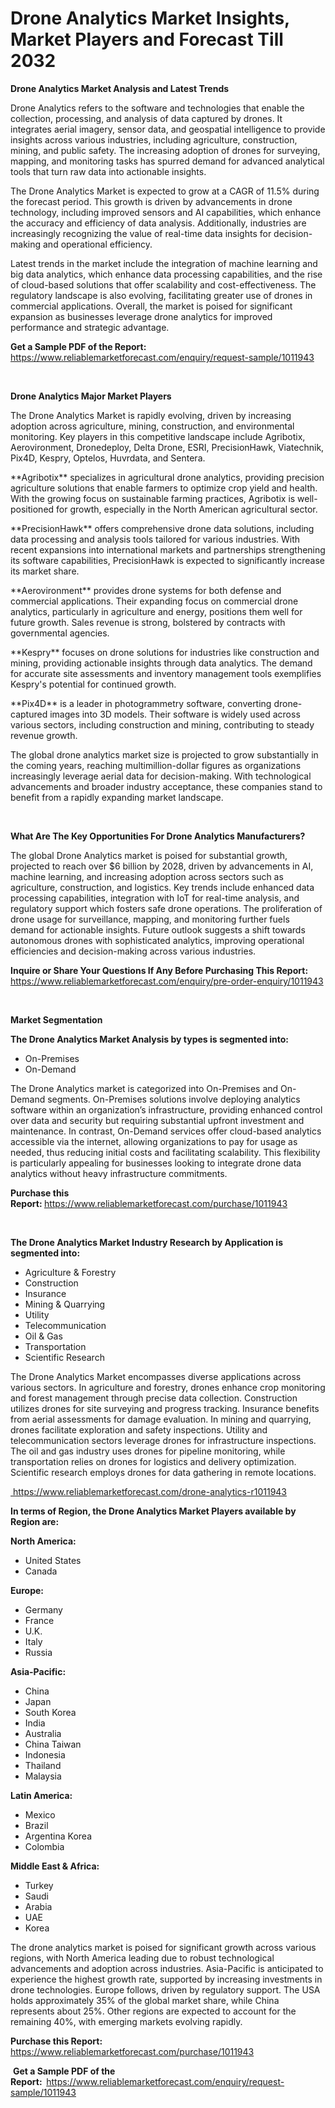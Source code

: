 <p><h1>Drone Analytics Market Insights, Market Players and Forecast Till 2032</h1></p><p><strong>Drone Analytics Market Analysis and Latest Trends</strong></p>
<p><p>Drone Analytics refers to the software and technologies that enable the collection, processing, and analysis of data captured by drones. It integrates aerial imagery, sensor data, and geospatial intelligence to provide insights across various industries, including agriculture, construction, mining, and public safety. The increasing adoption of drones for surveying, mapping, and monitoring tasks has spurred demand for advanced analytical tools that turn raw data into actionable insights.</p><p>The Drone Analytics Market is expected to grow at a CAGR of 11.5% during the forecast period. This growth is driven by advancements in drone technology, including improved sensors and AI capabilities, which enhance the accuracy and efficiency of data analysis. Additionally, industries are increasingly recognizing the value of real-time data insights for decision-making and operational efficiency. </p><p>Latest trends in the market include the integration of machine learning and big data analytics, which enhance data processing capabilities, and the rise of cloud-based solutions that offer scalability and cost-effectiveness. The regulatory landscape is also evolving, facilitating greater use of drones in commercial applications. Overall, the market is poised for significant expansion as businesses leverage drone analytics for improved performance and strategic advantage.</p></p>
<p><strong>Get a Sample PDF of the Report:&nbsp;</strong> <a href="https://www.reliablemarketforecast.com/enquiry/request-sample/1011943?utm_campaign=3118&utm_medium=2&utm_source=Github&utm_content=ia&utm_term=17042025&utm_id=drone-analytics">https://www.reliablemarketforecast.com/enquiry/request-sample/1011943</a></p>
<p>&nbsp;</p>
<p><strong>Drone Analytics Major Market Players</strong></p>
<p><p>The Drone Analytics Market is rapidly evolving, driven by increasing adoption across agriculture, mining, construction, and environmental monitoring. Key players in this competitive landscape include Agribotix, Aerovironment, Dronedeploy, Delta Drone, ESRI, PrecisionHawk, Viatechnik, Pix4D, Kespry, Optelos, Huvrdata, and Sentera.</p><p>**Agribotix** specializes in agricultural drone analytics, providing precision agriculture solutions that enable farmers to optimize crop yield and health. With the growing focus on sustainable farming practices, Agribotix is well-positioned for growth, especially in the North American agricultural sector.</p><p>**PrecisionHawk** offers comprehensive drone data solutions, including data processing and analysis tools tailored for various industries. With recent expansions into international markets and partnerships strengthening its software capabilities, PrecisionHawk is expected to significantly increase its market share.</p><p>**Aerovironment** provides drone systems for both defense and commercial applications. Their expanding focus on commercial drone analytics, particularly in agriculture and energy, positions them well for future growth. Sales revenue is strong, bolstered by contracts with governmental agencies.</p><p>**Kespry** focuses on drone solutions for industries like construction and mining, providing actionable insights through data analytics. The demand for accurate site assessments and inventory management tools exemplifies Kespry's potential for continued growth.</p><p>**Pix4D** is a leader in photogrammetry software, converting drone-captured images into 3D models. Their software is widely used across various sectors, including construction and mining, contributing to steady revenue growth.</p><p>The global drone analytics market size is projected to grow substantially in the coming years, reaching multimillion-dollar figures as organizations increasingly leverage aerial data for decision-making. With technological advancements and broader industry acceptance, these companies stand to benefit from a rapidly expanding market landscape.</p></p>
<p>&nbsp;</p>
<p><strong>What Are The Key Opportunities For Drone Analytics Manufacturers?</strong></p>
<p><p>The global Drone Analytics market is poised for substantial growth, projected to reach over $6 billion by 2028, driven by advancements in AI, machine learning, and increasing adoption across sectors such as agriculture, construction, and logistics. Key trends include enhanced data processing capabilities, integration with IoT for real-time analysis, and regulatory support which fosters safe drone operations. The proliferation of drone usage for surveillance, mapping, and monitoring further fuels demand for actionable insights. Future outlook suggests a shift towards autonomous drones with sophisticated analytics, improving operational efficiencies and decision-making across various industries.</p></p>
<p><strong>Inquire or Share Your Questions If Any Before Purchasing This Report:</strong> <a href="https://www.reliablemarketforecast.com/enquiry/pre-order-enquiry/1011943?utm_campaign=3118&utm_medium=2&utm_source=Github&utm_content=ia&utm_term=17042025&utm_id=drone-analytics">https://www.reliablemarketforecast.com/enquiry/pre-order-enquiry/1011943</a></p>
<p>&nbsp;</p>
<p><strong>Market Segmentation</strong></p>
<p><strong>The Drone Analytics Market Analysis by types is segmented into:</strong></p>
<p><ul><li>On-Premises</li><li>On-Demand</li></ul></p>
<p><p>The Drone Analytics market is categorized into On-Premises and On-Demand segments. On-Premises solutions involve deploying analytics software within an organization’s infrastructure, providing enhanced control over data and security but requiring substantial upfront investment and maintenance. In contrast, On-Demand services offer cloud-based analytics accessible via the internet, allowing organizations to pay for usage as needed, thus reducing initial costs and facilitating scalability. This flexibility is particularly appealing for businesses looking to integrate drone data analytics without heavy infrastructure commitments.</p></p>
<p><strong>Purchase this Report:&nbsp;</strong><a href="https://www.reliablemarketforecast.com/purchase/1011943?utm_campaign=3118&utm_medium=2&utm_source=Github&utm_content=ia&utm_term=17042025&utm_id=drone-analytics">https://www.reliablemarketforecast.com/purchase/1011943</a></p>
<p>&nbsp;</p>
<p><strong>The Drone Analytics Market Industry Research by Application is segmented into:</strong></p>
<p><ul><li>Agriculture & Forestry</li><li>Construction</li><li>Insurance</li><li>Mining & Quarrying</li><li>Utility</li><li>Telecommunication</li><li>Oil & Gas</li><li>Transportation</li><li>Scientific Research</li></ul></p>
<p><p>The Drone Analytics Market encompasses diverse applications across various sectors. In agriculture and forestry, drones enhance crop monitoring and forest management through precise data collection. Construction utilizes drones for site surveying and progress tracking. Insurance benefits from aerial assessments for damage evaluation. In mining and quarrying, drones facilitate exploration and safety inspections. Utility and telecommunication sectors leverage drones for infrastructure inspections. The oil and gas industry uses drones for pipeline monitoring, while transportation relies on drones for logistics and delivery optimization. Scientific research employs drones for data gathering in remote locations.</p></p>
<p><a href="https://www.reliablemarketforecast.com/drone-analytics-r1011943?utm_campaign=3118&utm_medium=2&utm_source=Github&utm_content=ia&utm_term=17042025&utm_id=drone-analytics">&nbsp;https://www.reliablemarketforecast.com/drone-analytics-r1011943</a></p>
<p><strong>In terms of Region, the Drone Analytics Market Players available by Region are:</strong></p>
<p>
    <p> <strong> North America: </strong>
        <ul>
            <li>United States</li>
            <li>Canada</li>
        </ul>
        </p> 
    <p> <strong> Europe: </strong>
        <ul>
            <li>Germany</li>
            <li>France</li>
            <li>U.K.</li>
            <li>Italy</li>
            <li>Russia</li>
        </ul>
        </p> 
    <p> <strong> Asia-Pacific: </strong>
        <ul>
            <li>China</li>
            <li>Japan</li>
            <li>South Korea</li>
            <li>India</li>
            <li>Australia</li>
            <li>China Taiwan</li>
            <li>Indonesia</li>
            <li>Thailand</li>
            <li>Malaysia</li>
        </ul>
        </p> 
    <p> <strong> Latin America: </strong>
        <ul>
            <li>Mexico</li>
            <li>Brazil</li>
            <li>Argentina Korea</li>
            <li>Colombia</li>
        </ul>
        </p> 
    <p> <strong> Middle East & Africa: </strong>
        <ul>
            <li>Turkey</li>
            <li>Saudi</li>
            <li>Arabia</li>
            <li>UAE</li>
            <li>Korea</li>
        </ul>
    </p>
    </p>
<p><p>The drone analytics market is poised for significant growth across various regions, with North America leading due to robust technological advancements and adoption across industries. Asia-Pacific is anticipated to experience the highest growth rate, supported by increasing investments in drone technologies. Europe follows, driven by regulatory support. The USA holds approximately 35% of the global market share, while China represents about 25%. Other regions are expected to account for the remaining 40%, with emerging markets evolving rapidly.</p></p>
<p><strong>Purchase this Report: </strong><a href="https://www.reliablemarketforecast.com/purchase/1011943?utm_campaign=3118&utm_medium=2&utm_source=Github&utm_content=ia&utm_term=17042025&utm_id=drone-analytics">https://www.reliablemarketforecast.com/purchase/1011943</a></p>
<p>&nbsp;<strong>Get a Sample PDF of the Report:&nbsp;&nbsp;</strong><a href="https://www.reliablemarketforecast.com/enquiry/request-sample/1011943?utm_campaign=3118&utm_medium=2&utm_source=Github&utm_content=ia&utm_term=17042025&utm_id=drone-analytics">https://www.reliablemarketforecast.com/enquiry/request-sample/1011943</a></p>
<p><strong></strong></p>
<p><p></p><p></p><p></p></p>